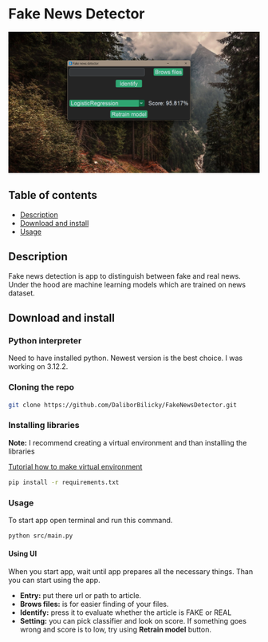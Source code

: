 # Fake News Detector

![Screenshot](res/Screenshot.png)

## Table of contents

- [Description](#description)
- [Download and install](#download-and-install)
- [Usage](#usage) 

## Description

Fake news detection is app to distinguish between fake and real news. Under the
hood are machine learning models which are trained on news dataset.  

## Download and install

### Python interpreter

Need to have installed python. Newest version is the best choice. I was working
on 3.12.2.

### Cloning the repo

```bash
git clone https://github.com/DaliborBilicky/FakeNewsDetector.git
```

### Installing libraries

**Note:** I recommend creating a virtual environment and than installing the 
libraries

[Tutorial how to make virtual environment](https://docs.python.org/3/tutorial/venv.html)

```bash
pip install -r requirements.txt
```

### Usage

To start app open terminal and run this command.

```bash
python src/main.py
```
#### Using UI

When you start app, wait until app prepares all the necessary things. Than you
can start using the app.  

- **Entry:** put there url or path to article.
- **Brows files:** is for easier finding of your files.
- **Identify:** press it to evaluate whether the article is FAKE or REAL
- **Setting:** you can pick classifier and look on score. If something goes wrong
and score is to low, try using **Retrain model** button.
